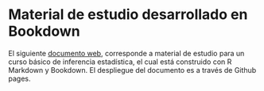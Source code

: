 # Material de estudio desarrollado en Bookdown

El siguiente [documento web](https://dfranzani.github.io/Curso_Inferencia_Bookdown/probabilidad-condicionada.html), corresponde a material de estudio para un curso básico de inferencia estadística, el cual está construido con R Markdown y Bookdown. El despliegue del documento es a través de Github pages.
